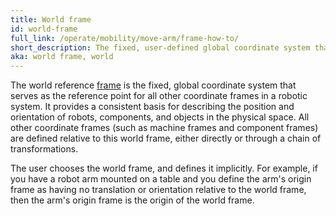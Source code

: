 ```yaml
---
title: World frame
id: world-frame
full_link: /operate/mobility/move-arm/frame-how-to/
short_description: The fixed, user-defined global coordinate system that is the reference point for all other coordinate frames in a robotic system.
aka: world frame, world
---
```


The world reference [frame](/operate/reference/services/frame-system/) is the fixed, global coordinate system that serves as the reference point for all other coordinate frames in a robotic system.
It provides a consistent basis for describing the position and orientation of robots, components, and objects in the physical space.
All other coordinate frames (such as machine frames and component frames) are defined relative to this world frame, either directly or through a chain of transformations.

The user chooses the world frame, and defines it implicitly.
For example, if you have a robot arm mounted on a table and you define the arm's origin frame as having no translation or orientation relative to the world frame, then the arm's origin frame is the origin of the world frame.
